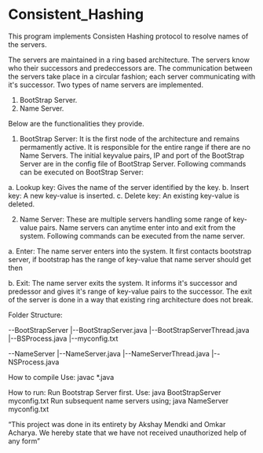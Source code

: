 # Consistent_Hashing

This program implements Consisten Hashing protocol to resolve names of the servers.

The servers are maintained in a ring based architecture. The servers know who their successors and predeccessors are. The communication between the servers take place in a circular fashion; each server communicating with it's successor. Two types of name servers are implemented.

1. BootStrap Server.
2. Name Server.

Below are the functionalities they provide.

1. BootStrap Server: It is the first node of the architecture and remains permamently active. It is responsible for the entire range if there are no Name Servers. The initial keyvalue pairs, IP and port of the BootStrap Server are in the config file of BootStrap Server. Following commands can be executed on BootStrap Server:

  a. Lookup key:  Gives the name of the server identified by the key.
  b. Insert key:  A new key-value is inserted.
  c. Delete key:  An existing key-value is deleted.
 
2. Name Server: These are multiple servers handling some range of key-value pairs. Name servers can anytime enter into and exit from the system. Following commands can be executed from the name server.

  a. Enter: The name server enters into the system. It first contacts bootstrap server, if bootstrap has the range of key-value that  name server should get then 

  b. Exit:  The name server exits the system. It informs it's successor and predessor and gives it's range of key-value pairs to the                   successor. The exit of the server is done in a way that existing ring architecture does not break.
  
  Folder Structure:
  
  --BootStrapServer
    |--BootStrapServer.java
    |--BootStrapServerThread.java
    |--BSProcess.java
    |--myconfig.txt
    
  --NameServer
    |--NameServer.java
    |--NameServerThread.java
    |--NSProcess.java
 
How to compile
Use: javac *.java

How to run:
Run Bootstrap Server first. Use: java BootStrapServer myconfig.txt
Run subsequent name servers using; java NameServer myconfig.txt

“This project was done in its entirety by Akshay Mendki and Omkar Acharya. We hereby state 
that we have not received unauthorized help of any form”

